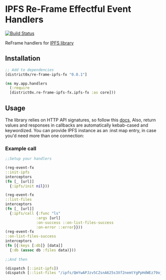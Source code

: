 # IPFS Re-Frame Effectful Event Handlers

[![Build Status](https://travis-ci.org/district0x/re-frame-ipfs-fx.svg?branch=master)](https://travis-ci.org/district0x/re-frame-ipfs-fx)

ReFrame handlers for [IPFS library](https://github.com/district0x/cljs-ipfs-native) 


## Installation
```clojure
;; Add to dependencies
[district0x/re-frame-ipfs-fx "0.0.1"]
```
```clojure
(ns my.app.handlers
  (:require 
  [district0x.re-frame-ipfs-fx.ipfs-fx :as core]))
```

## Usage
The library relies on HTTP API signatures, so follow this [docs](https://github.com/ipfs/js-ipfs-api#api), Also, return values and responses in callbacks are automatically kebab-cased and keywordized. You can provide IPFS instance as an :inst map entry, in case you'd need more than one connection:


### Example call
```clojure
;;Setup your handlers

(reg-event-fx
::init-ipfs
interceptors
(fn [_ [url]]
  {:ipfs/init nil}))                                                                     

(reg-event-fx
::list-files
interceptors
(fn [_ [url]]
  {:ipfs/call {:func "ls"
              :args [url]
              :on-success ::on-list-files-success
              :on-error ::error}}))  
(reg-event-fx
::on-list-files-success
interceptors
(fn [{:keys [:db]} [data]]
  {:db (assoc db :files data)}))
    
;;And then

(dispatch [::init-ipfs])
(dispatch [::list-files "/ipfs/QmYwAPJzv5CZsnA625s3Xf2nemtYgPpHdWEz79ojWnPbdG/"])
```
